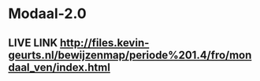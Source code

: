 # Modaal-2.0
## LIVE LINK http://files.kevin-geurts.nl/bewijzenmap/periode%201.4/fro/mondaal_ven/index.html
